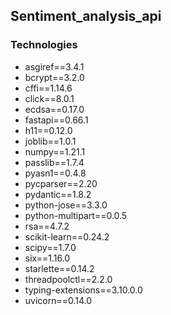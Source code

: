 ## Sentiment_analysis_api

### Technologies
- asgiref==3.4.1
- bcrypt==3.2.0
- cffi==1.14.6
- click==8.0.1
- ecdsa==0.17.0
- fastapi==0.66.1
- h11==0.12.0
- joblib==1.0.1
- numpy==1.21.1
- passlib==1.7.4
- pyasn1==0.4.8
- pycparser==2.20
- pydantic==1.8.2
- python-jose==3.3.0
- python-multipart==0.0.5
- rsa==4.7.2
- scikit-learn==0.24.2
- scipy==1.7.0
- six==1.16.0
- starlette==0.14.2
- threadpoolctl==2.2.0
- typing-extensions==3.10.0.0
- uvicorn==0.14.0
